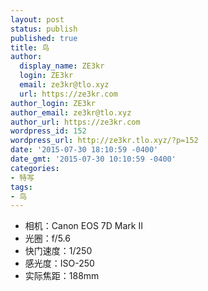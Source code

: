 ```yaml
---
layout: post
status: publish
published: true
title: 鸟
author:
  display_name: ZE3kr
  login: ZE3kr
  email: ze3kr@tlo.xyz
  url: https://ze3kr.com
author_login: ZE3kr
author_email: ze3kr@tlo.xyz
author_url: https://ze3kr.com
wordpress_id: 152
wordpress_url: http://ze3kr.tlo.xyz/?p=152
date: '2015-07-30 18:10:59 -0400'
date_gmt: '2015-07-30 10:10:59 -0400'
categories:
- 特写
tags:
- 鸟
---
```

<ul>
<li>相机：Canon EOS 7D Mark II</li>
<li>光圈：f/5.6</li>
<li>快门速度：1/250</li>
<li>感光度：ISO-250</li>
<li>实际焦距：188mm</li>
</ul>
